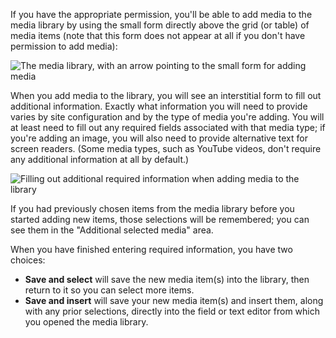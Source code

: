 If you have the appropriate permission, you'll be able to add media to the media library by using the small form directly above the grid (or table) of media items (note that this form does not appear at all if you don't have permission to add media):

![The media library, with an arrow pointing to the small form for adding media](https://www.drupal.org/files/3083968-03.png)

When you add media to the library, you will see an interstitial form to fill out additional information. Exactly what information you will need to provide varies by site configuration and by the type of media you're adding. You will at least need to fill out any required fields associated with that media type; if you're adding an image, you will also need to provide alternative text for screen readers. (Some media types, such as YouTube videos, don't require any additional information at all by default.)

![Filling out additional required information when adding media to the library](https://www.drupal.org/files/3083968-04-02.png)

If you had previously chosen items from the media library before you started adding new items, those selections will be remembered; you can see them in the "Additional selected media" area.

When you have finished entering required information, you have two choices:

* **Save and select** will save the new media item(s) into the library, then return to it so you can select more items.
* **Save and insert** will save your new media item(s) and insert them, along with any prior selections, directly into the field or text editor from which you opened the media library.